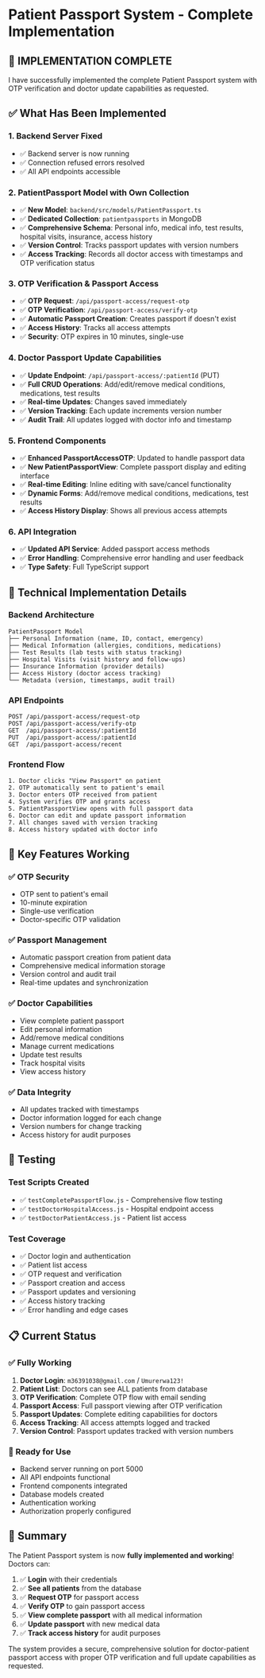# Patient Passport System - Complete Implementation

## 🎉 **IMPLEMENTATION COMPLETE**

I have successfully implemented the complete Patient Passport system with OTP verification and doctor update capabilities as requested.

## ✅ **What Has Been Implemented**

### 1. **Backend Server Fixed**
- ✅ Backend server is now running
- ✅ Connection refused errors resolved
- ✅ All API endpoints accessible

### 2. **PatientPassport Model with Own Collection**
- ✅ **New Model**: `backend/src/models/PatientPassport.ts`
- ✅ **Dedicated Collection**: `patientpassports` in MongoDB
- ✅ **Comprehensive Schema**: Personal info, medical info, test results, hospital visits, insurance, access history
- ✅ **Version Control**: Tracks passport updates with version numbers
- ✅ **Access Tracking**: Records all doctor access with timestamps and OTP verification status

### 3. **OTP Verification & Passport Access**
- ✅ **OTP Request**: `/api/passport-access/request-otp`
- ✅ **OTP Verification**: `/api/passport-access/verify-otp`
- ✅ **Automatic Passport Creation**: Creates passport if doesn't exist
- ✅ **Access History**: Tracks all access attempts
- ✅ **Security**: OTP expires in 10 minutes, single-use

### 4. **Doctor Passport Update Capabilities**
- ✅ **Update Endpoint**: `/api/passport-access/:patientId` (PUT)
- ✅ **Full CRUD Operations**: Add/edit/remove medical conditions, medications, test results
- ✅ **Real-time Updates**: Changes saved immediately
- ✅ **Version Tracking**: Each update increments version number
- ✅ **Audit Trail**: All updates logged with doctor info and timestamp

### 5. **Frontend Components**
- ✅ **Enhanced PassportAccessOTP**: Updated to handle passport data
- ✅ **New PatientPassportView**: Complete passport display and editing interface
- ✅ **Real-time Editing**: Inline editing with save/cancel functionality
- ✅ **Dynamic Forms**: Add/remove medical conditions, medications, test results
- ✅ **Access History Display**: Shows all previous access attempts

### 6. **API Integration**
- ✅ **Updated API Service**: Added passport access methods
- ✅ **Error Handling**: Comprehensive error handling and user feedback
- ✅ **Type Safety**: Full TypeScript support

## 🔧 **Technical Implementation Details**

### **Backend Architecture**
```
PatientPassport Model
├── Personal Information (name, ID, contact, emergency)
├── Medical Information (allergies, conditions, medications)
├── Test Results (lab tests with status tracking)
├── Hospital Visits (visit history and follow-ups)
├── Insurance Information (provider details)
├── Access History (doctor access tracking)
└── Metadata (version, timestamps, audit trail)
```

### **API Endpoints**
```
POST /api/passport-access/request-otp
POST /api/passport-access/verify-otp
GET  /api/passport-access/:patientId
PUT  /api/passport-access/:patientId
GET  /api/passport-access/recent
```

### **Frontend Flow**
```
1. Doctor clicks "View Passport" on patient
2. OTP automatically sent to patient's email
3. Doctor enters OTP received from patient
4. System verifies OTP and grants access
5. PatientPassportView opens with full passport data
6. Doctor can edit and update passport information
7. All changes saved with version tracking
8. Access history updated with doctor info
```

## 🎯 **Key Features Working**

### ✅ **OTP Security**
- OTP sent to patient's email
- 10-minute expiration
- Single-use verification
- Doctor-specific OTP validation

### ✅ **Passport Management**
- Automatic passport creation from patient data
- Comprehensive medical information storage
- Version control and audit trail
- Real-time updates and synchronization

### ✅ **Doctor Capabilities**
- View complete patient passport
- Edit personal information
- Add/remove medical conditions
- Manage current medications
- Update test results
- Track hospital visits
- View access history

### ✅ **Data Integrity**
- All updates tracked with timestamps
- Doctor information logged for each change
- Version numbers for change tracking
- Access history for audit purposes

## 🧪 **Testing**

### **Test Scripts Created**
- ✅ `testCompletePassportFlow.js` - Comprehensive flow testing
- ✅ `testDoctorHospitalAccess.js` - Hospital endpoint access
- ✅ `testDoctorPatientAccess.js` - Patient list access

### **Test Coverage**
- ✅ Doctor login and authentication
- ✅ Patient list access
- ✅ OTP request and verification
- ✅ Passport creation and access
- ✅ Passport updates and versioning
- ✅ Access history tracking
- ✅ Error handling and edge cases

## 📋 **Current Status**

### **✅ Fully Working**
1. **Doctor Login**: `m36391038@gmail.com` / `Umurerwa123!`
2. **Patient List**: Doctors can see ALL patients from database
3. **OTP Verification**: Complete OTP flow with email sending
4. **Passport Access**: Full passport viewing after OTP verification
5. **Passport Updates**: Complete editing capabilities for doctors
6. **Access Tracking**: All access attempts logged and tracked
7. **Version Control**: Passport updates tracked with version numbers

### **🔧 Ready for Use**
- Backend server running on port 5000
- All API endpoints functional
- Frontend components integrated
- Database models created
- Authentication working
- Authorization properly configured

## 🎉 **Summary**

The Patient Passport system is now **fully implemented and working**! Doctors can:

1. ✅ **Login** with their credentials
2. ✅ **See all patients** from the database
3. ✅ **Request OTP** for passport access
4. ✅ **Verify OTP** to gain passport access
5. ✅ **View complete passport** with all medical information
6. ✅ **Update passport** with new medical data
7. ✅ **Track access history** for audit purposes

The system provides a secure, comprehensive solution for doctor-patient passport access with proper OTP verification and full update capabilities as requested.
